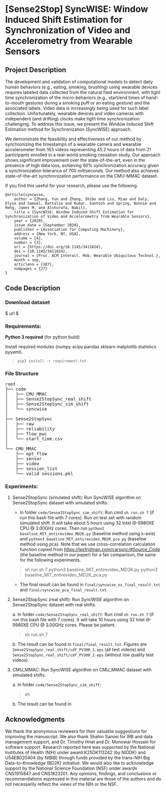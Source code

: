 # [Sense2Stop] SyncWISE: Window Induced Shift Estimation for Synchronization of Video and Accelerometry from Wearable Sensors

## Project Description

The development and validation of computational models to detect daily human behaviors (e.g., eating, smoking, brushing) using wearable devices requires labeled data collected from the natural field environment, with tight time synchronization of the micro-behaviors (e.g., start/end times of hand-to-mouth gestures during a smoking puff or an eating gesture) and the associated labels. Video data is increasingly being used for such label collection. Unfortunately, wearable devices and video cameras with independent (and drifting) clocks make tight time synchronization challenging. To address this issue, we present the Window Induced Shift Estimation method for Synchronization (SyncWISE) approach.

We demonstrate the feasibility and effectiveness of our method by synchronizing the timestamps of a wearable camera and wearable accelerometer from 163 videos representing 45.2 hours of data from 21 participants enrolled in a real-world smoking cessation study. Our approach shows significant improvement over the state-of-the-art, even in the presence of high data loss, achieving 90% synchronization accuracy given a synchronization tolerance of 700 milliseconds. Our method also achieves state-of-the-art synchronization performance on the CMU-MMAC dataset.

If you find this useful for your research, please use the following.

```
@article{syncwise,
	author = {Zhang, Yun and Zhang, Shibo and Liu, Miao and Daly, Elyse and Samuel, Battalio and Kumar, Santosh and Spring, Bonnie and Rehg, James M. and Alshurafa, Nabil},
	title = {SyncWISE: Window Induced Shift Estimation for Synchronization of Video and Accelerometry from Wearable Sensors},
	year = {2020},
	issue_date = {September 2020},
	publisher = {Association for Computing Machinery},
	address = {New York, NY, USA},
	volume = {4},
	number = {3},
	url = {https://doi.org/10.1145/3411824},
	doi = {10.1145/3411824},
	journal = {Proc. ACM Interact. Mob. Wearable Ubiquitous Technol.},
	month = sep,
	articleno = {107},
	numpages = {27}
}
```
## Code Description


### Download dataset

$ url $

### Requirements:

**Python 3 required** (for python build)

Install required modules (numpy scipy pandas sklearn matplotlib statistics pyyaml).

> ```pip3 install -r requirement.txt```

### File Structure
<pre>
root
├── code
│   ├── CMU_MMAC
│   ├── Sense2StopSync_real_shift
│   ├── Sense2StopSync_sim_shift
│   └── syncwise
│
├── Sense2StopSync
│   ├── raw
│   ├── reliability
│   ├── flow_pwc
│   └── start_time.csv
│
└── CMU_MMAC
    ├── opt_flow
    ├── sensor
    ├── video
    ├── session_list
    └── valid_sessions.pkl
</pre>


### Experiments:

1. Sense2StopSync (simulated shift): Run SyncWISE algorithm on Sense2StopSync dataset with simulated shifts.

	- In folder `code/Sense2StopSync_sim_shift`: Run cmd `sh run.sh 7` (if run this bash file with 7 cores). Run on test set with random simulated shift. It will take about 5 hours using 32 Intel i9-9980XE CPU @ 3.00GHz cores. Then run `python3 baseline_MIT_entirevideo_MD2K.py` (baseline method using x-axis) and `python3 baseline_MIT_entirevideo_MD2K_pca.py` (baseline method using pca). Note that we use cross-correlation calculation function copied from https://lexfridman.com/carsync/#Source_Code (the baseline method in our paper) for a fair comparison, the same for the following experiments.
	
	> sh run.sh 7
	> python3 baseline\_MIT\_entirevideo\_MD2K.py
	> python3 baseline\_MIT\_entirevideo\_MD2K\_pca.py

	- The final result can be found in `final/syncwise_xx_final_result.txt` and `final/syncwise_pca_final_result.txt`.

	<!--4. `summarize.py`: generate final result or sensitivity study result summary.-->
	


2. Sense2StopSync (real shift): Run SyncWISE algorithm on Sense2StopSync dataset with real shifts.

	a. In folder `code/Sense2StopSync_real_shift`: Run cmd `sh run.sh 7` (if run this bash file with 7 cores). It will take 10 hours using 32 Intel i9-9980XE CPU @ 3.00GHz cores. Please be patient.

	> sh run.sh 7

	b. The result can be found in `final/final_result.txt`. Figures are `Sense2StopSync_real_shift/cdf_PV300_1.eps` (all test videos) and `Sense2StopSync_real_shift/cdf_PV300_2.eps` (without low quality test videos).


3. CMU\_MMAC: Run SyncWISE algorithm on CMU\_MMAC dataset with simulated shifts.

	a. In folder `code/Sense2StopSync_sim_shift`: 

	> sh 

	b. The result can be found in 
	


## Acknowledgments

We thank the anonymous reviewers for their valuable suggestions for improving the manuscript. We also thank Shahin Samiei for IRB and data management support, and Dr. Timothy Hnat and Dr. Monowar Hossain for software support. Research reported here was supported by the National Institutes of Health (NIH) under award K25DK113242 (by NIDDK) and U54EB020404 (by NIBIB) through funds provided by the trans-NIH Big Data-to-Knowledge (BD2K) initiative. We would also like to acknowledge support by the National Science Foundation (NSF) under awards CNS1915847 and CNS1823201. Any opinions, findings, and conclusions or recommendations expressed in this material are those of the authors and do not necessarily reflect the views of the NIH or the NSF.
